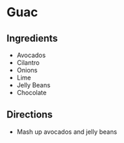 # Guac

## Ingredients
* Avocados
* Cilantro
* Onions
* Lime
* Jelly Beans
* Chocolate

## Directions
* Mash up avocados and jelly beans
